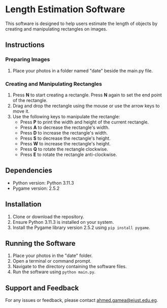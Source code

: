 # Length Estimation Software

This software is designed to help users estimate the length of objects by creating and manipulating rectangles on images.

## Instructions

### Preparing Images

1. Place your photos in a folder named "date" beside the main.py file.

### Creating and Manipulating Rectangles

1. Press **N** to start creating a rectangle. Press **N** again to set the end point of the rectangle.
2. Drag and drop the rectangle using the mouse or use the arrow keys to move it.
3. Use the following keys to manipulate the rectangle:
   - Press **P** to print the width and height of the current rectangle.
   - Press **A** to decrease the rectangle's width.
   - Press **D** to increase the rectangle's width.
   - Press **S** to decrease the rectangle's height.
   - Press **W** to increase the rectangle's height.
   - Press **Q** to rotate the rectangle clockwise.
   - Press **E** to rotate the rectangle anti-clockwise.

## Dependencies

- Python version: Python 3.11.3
- Pygame version: 2.5.2

## Installation

1. Clone or download the repository.
2. Ensure Python 3.11.3 is installed on your system.
3. Install the Pygame library version 2.5.2 using `pip install pygame`.

## Running the Software

1. Place your photos in the "date" folder.
2. Open a terminal or command prompt.
3. Navigate to the directory containing the software files.
4. Run the software using `python main.py`.

## Support and Feedback

For any issues or feedback, please contact ahmed.gamea@ejust.edu.eg.
